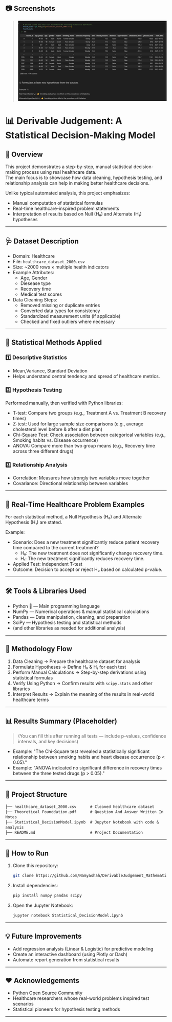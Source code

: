 ## 📷 Screenshots
> ![ScreenShot](images/Screenshot%202025-08-11%20100228.png)  

# 📊 Derivable Judgement: A Statistical Decision-Making Model

## 📌 Overview
This project demonstrates a step-by-step, manual statistical decision-making process using real healthcare data.  
The main focus is to showcase how data cleaning, hypothesis testing, and relationship analysis can help in making better healthcare decisions.  

Unlike typical automated analysis, this project emphasizes:
- Manual computation of statistical formulas  
- Real-time healthcare-inspired problem statements  
- Interpretation of results based on Null (H₀) and Alternate (H₁) hypotheses

---

## 🩺 Dataset Description
- Domain: Healthcare  
- File: `healthcare_dataset_2000.csv`  
- Size: ~2000 rows × multiple health indicators  
- Example Attributes:
  - Age, Gender
  - Diesease type
  - Recovery time
  - Medical test scores  
- Data Cleaning Steps:
  - Removed missing or duplicate entries  
  - Converted data types for consistency  
  - Standardized measurement units (if applicable)  
  - Checked and fixed outliers where necessary  

---

## 🧮 Statistical Methods Applied

### 1️⃣ Descriptive Statistics
- Mean,Variance, Standard Deviation  
- Helps understand central tendency and spread of healthcare metrics.

### 2️⃣ Hypothesis Testing
Performed manually, then verified with Python libraries:
- T-test: Compare two groups (e.g., Treatment A vs. Treatment B recovery times)  
- Z-test: Used for large sample size comparisons (e.g., average cholesterol level before & after a diet plan)  
- Chi-Square Test: Check association between categorical variables (e.g., Smoking habits vs. Disease occurrence)  
- ANOVA: Compare more than two group means (e.g., Recovery time across three different drugs)  

### 3️⃣ Relationship Analysis
- Correlation: Measures how strongly two variables move together  
- Covariance: Directional relationship between variables  

---

## 🎯 Real-Time Healthcare Problem Examples
For each statistical method, a Null Hypothesis (H₀) and Alternate Hypothesis (H₁) are stated.

Example:
- Scenario: Does a new treatment significantly reduce patient recovery time compared to the current treatment?
  - H₀: The new treatment does not significantly change recovery time.  
  - H₁: The new treatment significantly reduces recovery time.  
- Applied Test: Independent T-test  
- Outcome: Decision to accept or reject H₀ based on calculated p-value.

---

## 🛠️ Tools & Libraries Used
- Python 🐍 — Main programming language  
- NumPy — Numerical operations & manual statistical calculations  
- Pandas — Data manipulation, cleaning, and preparation  
- SciPy — Hypothesis testing and statistical methods  
- (and other libraries as needed for additional analysis)  

---

## 📜 Methodology Flow
1. Data Cleaning → Prepare the healthcare dataset for analysis  
2. Formulate Hypotheses → Define H₀ & H₁ for each test  
3. Perform Manual Calculations → Step-by-step derivations using statistical formulas  
4. Verify Using Python → Confirm results with `scipy.stats` and other libraries  
5. Interpret Results → Explain the meaning of the results in real-world healthcare terms  

---

## 📊 Results Summary (Placeholder)
> (You can fill this after running all tests — include p-values, confidence intervals, and key decisions)  
- Example: "The Chi-Square test revealed a statistically significant relationship between smoking habits and heart disease occurrence (p < 0.05)."  
- Example: "ANOVA indicated no significant difference in recovery times between the three tested drugs (p > 0.05)."

---

## 📂 Project Structure
```
├── healthcare_dataset_2000.csv      # Cleaned healthcare dataset
├── Theoretical Founddation.pdf      # Question And Answer Written In Notes
├── Statistical_DecisionModel.ipynb  # Jupyter Notebook with code & analysis
├── README.md                        # Project Documentation
```

---

## 🚀 How to Run
1. Clone this repository:
   ```bash
   git clone https://github.com/Namyashah/DerivableJudgement_Mathematics_Stats.git
   ```
2. Install dependencies:
   ```bash
   pip install numpy pandas scipy
   ```
3. Open the Jupyter Notebook:
   ```bash
   jupyter notebook Statistical_DecisionModel.ipynb
   ```
---

## 💡 Future Improvements
- Add regression analysis (Linear & Logistic) for predictive modeling  
- Create an interactive dashboard (using Plotly or Dash)  
- Automate report generation from statistical results  

---

## ❤️ Acknowledgements
- Python Open Source Community  
- Healthcare researchers whose real-world problems inspired test scenarios  
- Statistical pioneers for hypothesis testing methods

---
